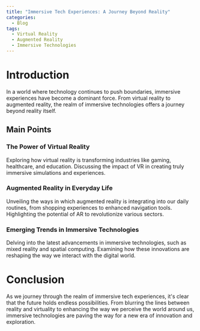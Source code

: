 ```yaml
---
title: "Immersive Tech Experiences: A Journey Beyond Reality"
categories:
  - Blog
tags:
  - Virtual Reality
  - Augmented Reality
  - Immersive Technologies
---
```


# Introduction
In a world where technology continues to push boundaries, immersive experiences have become a dominant force. From virtual reality to augmented reality, the realm of immersive technologies offers a journey beyond reality itself.

## Main Points
### The Power of Virtual Reality
Exploring how virtual reality is transforming industries like gaming, healthcare, and education. Discussing the impact of VR in creating truly immersive simulations and experiences.

### Augmented Reality in Everyday Life
Unveiling the ways in which augmented reality is integrating into our daily routines, from shopping experiences to enhanced navigation tools. Highlighting the potential of AR to revolutionize various sectors.

### Emerging Trends in Immersive Technologies
Delving into the latest advancements in immersive technologies, such as mixed reality and spatial computing. Examining how these innovations are reshaping the way we interact with the digital world.

# Conclusion
As we journey through the realm of immersive tech experiences, it's clear that the future holds endless possibilities. From blurring the lines between reality and virtuality to enhancing the way we perceive the world around us, immersive technologies are paving the way for a new era of innovation and exploration.
